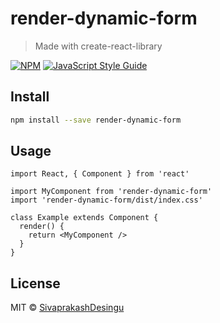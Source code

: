 # render-dynamic-form

> Made with create-react-library

[![NPM](https://img.shields.io/npm/v/render-dynamic-form.svg)](https://www.npmjs.com/package/render-dynamic-form) [![JavaScript Style Guide](https://img.shields.io/badge/code_style-standard-brightgreen.svg)](https://standardjs.com)

## Install

```bash
npm install --save render-dynamic-form
```

## Usage

```tsx
import React, { Component } from 'react'

import MyComponent from 'render-dynamic-form'
import 'render-dynamic-form/dist/index.css'

class Example extends Component {
  render() {
    return <MyComponent />
  }
}
```

## License

MIT © [SivaprakashDesingu](https://github.com/SivaprakashDesingu)
